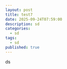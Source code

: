 ```yaml
---
layout: post
title: test7
date: 2025-09-24T07:59:00
description: sd
categories:
  - sd
tags:
  - sd
published: true
---
```

ds
